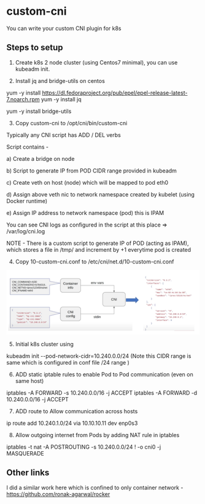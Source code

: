 # custom-cni

You can write your custom CNI plugin for k8s

## Steps to setup

1. Create k8s 2 node cluster (using Centos7 minimal), you can use kubeadm init.

2. Install jq and bridge-utils on centos

yum -y install https://dl.fedoraproject.org/pub/epel/epel-release-latest-7.noarch.rpm
yum -y install jq

yum -y install bridge-utils

3. Copy custom-cni to /opt/cni/bin/custom-cni


Typically any CNI script has ADD / DEL verbs

Script contains -

a) Create a bridge on node

b) Script to generate IP from POD CIDR range provided in kubeadm

c) Create veth on host (node) which will be mapped to pod eth0

d) Assign above veth nic to network namespace created by kubelet (using Docker runtime)

e) Assign IP address to network namespace (pod) this is IPAM


You can see CNI logs as configured in the script at this place => /var/log/cni.log

NOTE - There is a custom script to generate IP of POD (acting as IPAM), which stores a file in /tmp/ and increment by +1 everytime pod is created

4. Copy 10-custom-cni.conf to /etc/cni/net.d/10-custom-cni.conf

[![CNI-config.png](https://github.com/ronak-agarwal/custom-cni/blob/master/images/CNI-config.png)]()

5. Initial k8s cluster using

kubeadm init --pod-network-cidr=10.240.0.0/24 (Note this CIDR range is same which is configured in conf file /24 range )



6. ADD static iptable rules to enable Pod to Pod communication (even on same host)

iptables -A FORWARD -s 10.240.0.0/16 -j ACCEPT
iptables -A FORWARD -d 10.240.0.0/16 -j ACCEPT

7. ADD route to Allow communication across hosts

ip route add 10.240.1.0/24 via 10.10.10.11 dev enp0s3

8. Allow outgoing internet from Pods by adding NAT rule in iptables

iptables -t nat -A POSTROUTING -s 10.240.0.0/24 ! -o cni0 -j MASQUERADE


## Other links

I did a similar work here which is confined to only container network - https://github.com/ronak-agarwal/rocker
